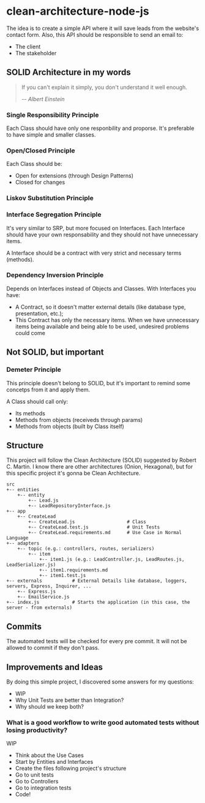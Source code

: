 # clean-architecture-node-js

The idea is to create a simple API where it will save leads from the website's contact form. Also, this API should be responsible to send an email to:

- The client
- The stakeholder

## SOLID Architecture in my words

> If you can't explain it simply, you don't understand it well enough.
>
> -- <cite>Albert Einstein</cite>

### Single Responsibility Principle

Each Class should have only one responbility and proporse. It's preferable to have simple and smaller classes.

### Open/Closed Principle

Each Class should be:

- Open for extensions (through Design Patterns)
- Closed for changes

### Liskov Substitution Principle

### Interface Segregation Principle

It's very similar to SRP, but more focused on Interfaces. Each Interface should have your own responsability and they should not have unnecessary items.

A Interface should be a contract with very strict and necessary terms (methods).

### Dependency Inversion Principle

Depends on Interfaces instead of Objects and Classes. With Interfaces you have:

- A Contract, so it doesn't matter external details (like database type, presentation, etc.);
- This Contract has only the necessary items. When we have unnecessary items being available and being able to be used, undesired problems could come

## Not SOLID, but important

### Demeter Principle

This principle doesn't belong to SOLID, but it's important to remind some concetps from it and apply them.

A Class should call only:

- Its methods
- Methods from objects (receiveds through params)
- Methods from objects (built by Class itself)

## Structure

This project will follow the Clean Architecture (SOLID) suggested by Robert C. Martin. I know there are other architectures (Onion, Hexagonal), but for this specific project it's gonna be Clean Architecture.

```
src
+-- entities
    +-- entity
        +-- Lead.js
        +-- LeadRepositoryInterface.js
+-- app
    +-- CreateLead
        +-- CreateLead.js                   # Class
        +-- CreateLead.test.js              # Unit Tests
        +-- CreateLead.requirements.md      # Use Case in Normal Language
+-- adapters
    +-- topic (e.g.: controllers, routes, serializers)
        +-- item
            +-- item1.js (e.g.: LeadController.js, LeadRoutes.js, LeadSerializer.js)
            +-- item1.requirements.md
            +-- item1.test.js
+-- externals           # External Details like database, loggers, servers, Express, Inquirer, ...
    +-- Express.js
    +-- EmailService.js
+-- index.js            # Starts the application (in this case, the server - from externals)
```

## Commits

The automated tests will be checked for every pre commit. It will not be allowed to commit if they don't pass.

## Improvements and Ideas

By doing this simple project, I discovered some answers for my questions:

- WIP
- Why Unit Tests are better than Integration?
- Why should we keep both?

### What is a good workflow to write good automated tests without losing productivity?

WIP

- Think about the Use Cases
- Start by Entities and Interfaces
- Create the files following project's structure
- Go to unit tests
- Go to Controllers
- Go to integration tests
- Code!
